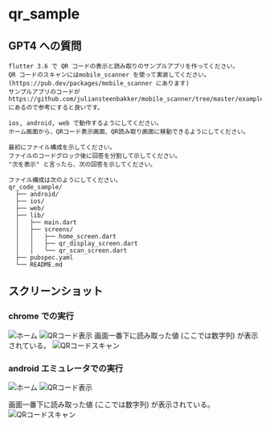 # qr_sample

## GPT4 への質問

```text
flutter 3.6 で QR コードの表示と読み取りのサンプルアプリを作ってください。
QR コードのスキャンにはmobile_scanner を使って実装してください。
(https://pub.dev/packages/mobile_scanner にあります)
サンプルアプリのコードが
https://github.com/juliansteenbakker/mobile_scanner/tree/master/example
にあるので参考にすると良いです。

ios, android, web で動作するようにしてください。
ホーム画面から、QRコード表示画面、QR読み取り画面に移動できるようにしてください。

最初にファイル構成を示してください。
ファイルのコードグロック後に回答を分割して示してください。
"次を表示" と言ったら、次の回答を示してください。 

ファイル構成は次のようにしてください。
qr_code_sample/
  ├── android/
  ├── ios/
  ├── web/
  ├── lib/
  │   ├── main.dart
  │   ├── screens/
  │   │   ├── home_screen.dart
  │   │   ├── qr_display_screen.dart
  │   │   └── qr_scan_screen.dart
  ├── pubspec.yaml
  └── README.md 
```

## スクリーンショット

### chrome での実行

![ホーム](./scrennshots/chrome-01.png)
![QRコード表示](./scrennshots/chrome-02.png)
画面一番下に読み取った値 (ここでは数字列) が表示されている。
![QRコードスキャン](./scrennshots/chrome-03.png)

### android エミュレータでの実行

![ホーム](./scrennshots/android-01.png)
![QRコード表示](./scrennshots/android-02.png)

画面一番下に読み取った値 (ここでは数字列) が表示されている。
![QRコードスキャン](./scrennshots/android-03.png)
